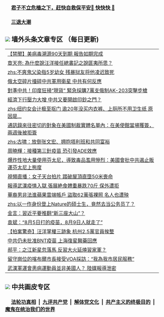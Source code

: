 
 ### &nbsp;&nbsp;&nbsp;&nbsp; [君子不立危樯之下，赶快自救保平安🍎 快快快 📩](https://github.com/pwgy/td/blob/master/README.md)

 ### &nbsp;&nbsp;&nbsp;&nbsp; [三退大潮](https://cdn.cgei.work/?key=wjsottsjpndjwfkg&pin=65881581&ag=ogQuit&from=pw2) 

## <img src="https://img.icons8.com/cute-clipart/2x/circled-right.png"> 墙外头条文章专区 （每日更新)

<Table>
<tr><td colspan="2" align="left"><a href="https://cdn.cgei.work/?ag=c1489039&key=wjsottsjpndjwfkg&from=pw2">【禁聞】美病毒溯源90天到期 報告如期完成
</a></td></tr>
<tr><td colspan="2" align="left"><a href="https://cdn.cgei.work/?ag=c1489130&key=wjsottsjpndjwfkg&from=pw2">章天亮: 為什麼說汪洋接任總書記之說匪夷所思？
</a></td></tr>
<tr><td colspan="2" align="left"><a href="https://cdn.cgei.work/?ag=c1489156&key=wjsottsjpndjwfkg&from=pw2">zhs:不爽鬼父染指5岁幼女 残暴狱友将他凌迟致死</a></td></tr>
<tr><td colspan="2" align="left"><a href="https://cdn.cgei.work/?ag=c1489136&key=wjsottsjpndjwfkg&from=pw2">俄太空碎片撞碎中共軍用衛星 中共有何反應
</a></td></tr>
<tr><td colspan="2" align="left"><a href="https://cdn.cgei.work/?ag=c1489044&key=wjsottsjpndjwfkg&from=pw2">對準中共！印度狂掃“現貨” 緊急採購7萬支俄制AK-203突擊步槍
</a></td></tr>
<tr><td colspan="2" align="left"><a href="https://cdn.cgei.work/?ag=c1489169&key=wjsottsjpndjwfkg&from=pw2">經濟下行壓力大增 中共又要開啟印鈔之門？
</a></td></tr>
<tr><td colspan="2" align="left"><a href="https://cdn.cgei.work/?ag=c1489155&key=wjsottsjpndjwfkg&from=pw2">zhs:纽约女会计极至抠门 逾20年没买内衣裤、上厕所不用卫生纸 原因是…</a></td></tr>
<tr><td colspan="2" align="left"><a href="https://cdn.cgei.work/?ag=c1489178&key=wjsottsjpndjwfkg&from=pw2">通訊錄來往密切的對象在美國制裁實體名單內：在美使館當場獲簽，兩週後被拒簽
</a></td></tr>
<tr><td colspan="2" align="left"><a href="https://cdn.cgei.work/?ag=c1489154&key=wjsottsjpndjwfkg&from=pw2">zhs:古啸：放倒张文宏、拥抱塔利班和共同富裕</a></td></tr>
<tr><td colspan="2" align="left"><a href="https://cdn.cgei.work/?ag=c1489149&key=wjsottsjpndjwfkg&from=pw2">周曉輝：接種第三針疫苗 恐引發ADE效應
</a></td></tr>
<tr><td colspan="2" align="left"><a href="https://cdn.cgei.work/?ag=c1489162&key=wjsottsjpndjwfkg&from=pw2">爆炸性地大量使用芬太尼，導致毒品濫用慘烈：美國會批中共遏止販運芬太尼上態度
</a></td></tr>
<tr><td colspan="2" align="left"><a href="https://cdn.cgei.work/?ag=c1489180&key=wjsottsjpndjwfkg&from=pw2">視頻直播：女子天台拍片 踏破屋頂直墮50米喪命
</a></td></tr>
<tr><td colspan="2" align="left"><a href="https://cdn.cgei.work/?ag=c1489038&key=wjsottsjpndjwfkg&from=pw2">報導武漢疫情入獄 張展絶食體重暴跌70斤 保外遭拒
</a></td></tr>
<tr><td colspan="2" align="left"><a href="https://cdn.cgei.work/?ag=c1489058&key=wjsottsjpndjwfkg&from=pw2">華裔男非法進蘋果雲端帳戶 盜取62萬張裸照 名人也遭殃
</a></td></tr>
<tr><td colspan="2" align="left"><a href="https://cdn.cgei.work/?ag=c1489157&key=wjsottsjpndjwfkg&from=pw2">zhs:以一作身份登上Nature的硕士生，竟然去当公务员了？</a></td></tr>
<tr><td colspan="2" align="left"><a href="https://cdn.cgei.work/?ag=c1489115&key=wjsottsjpndjwfkg&from=pw2">金言：習近平要推翻“新三座大山”？
</a></td></tr>
<tr><td colspan="2" align="left"><a href="https://cdn.cgei.work/?ag=c1489092&key=wjsottsjpndjwfkg&from=pw2">袁斌：“8月5日打的疫苗，8月9日人就走了”
</a></td></tr>
<tr><td colspan="2" align="left"><a href="https://cdn.cgei.work/?ag=c1489066&key=wjsottsjpndjwfkg&from=pw2">【拍案驚奇】汪洋掌權三跡象 杭州2.5萬官員挨整
</a></td></tr>
<tr><td colspan="2" align="left"><a href="https://cdn.cgei.work/?ag=c1489151&key=wjsottsjpndjwfkg&from=pw2">中共仍未批准BNT疫苗 上海復星醫藥回應
</a></td></tr>
<tr><td colspan="2" align="left"><a href="https://cdn.cgei.work/?ag=c1489117&key=wjsottsjpndjwfkg&from=pw2">郝平：之江新星忽落馬 反習大火延燒習家軍？
</a></td></tr>
<tr><td colspan="2" align="left"><a href="https://cdn.cgei.work/?ag=c1489172&key=wjsottsjpndjwfkg&from=pw2">留守崗位的喀布爾市長接受VOA採訪：“我為我市居民服務”
</a></td></tr>
<tr><td colspan="2" align="left"><a href="https://cdn.cgei.work/?ag=c1489116&key=wjsottsjpndjwfkg&from=pw2">武漢軍運會患病運動員並非美國人？ 陸媒報導泄密
</a></td></tr>
 </Table>

 ## <img src="https://img.icons8.com/cute-clipart/2x/circled-right.png"> 中共画皮专区
 ### &nbsp;&nbsp;&nbsp;&nbsp; [法轮功真相](https://github.com/begood0513/basic/blob/master/README.md) &nbsp;|&nbsp; [九评共产党](https://github.com/begood0513/9ping.md/blob/master/README.md) &nbsp;|&nbsp; [解体党文化](https://github.com/begood0513/jtdwh.md/blob/master/README.md)   &nbsp;|&nbsp; [共产主义的终极目的](https://github.com/begood0513/gczydzjmd.md/blob/master/README.md) &nbsp;|&nbsp; [魔鬼在统治我们的世界](https://github.com/begood0513/gczydzjmd.md/blob/master/README.md) 
